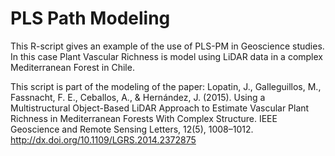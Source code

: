 # PLS Path Modeling 

This R-script gives an example of the use of PLS-PM in Geoscience studies. In this case Plant Vascular Richness is model using LiDAR data in a complex Mediterranean Forest in Chile.

This script is part of the modeling of the paper: Lopatin, J., Galleguillos, M., Fassnacht, F. E., Ceballos, A., & Hernández, J. (2015). Using a Multistructural Object-Based LiDAR Approach to Estimate Vascular Plant Richness in Mediterranean Forests With Complex Structure. IEEE Geoscience and Remote Sensing Letters, 12(5), 1008–1012. http://dx.doi.org/10.1109/LGRS.2014.2372875
